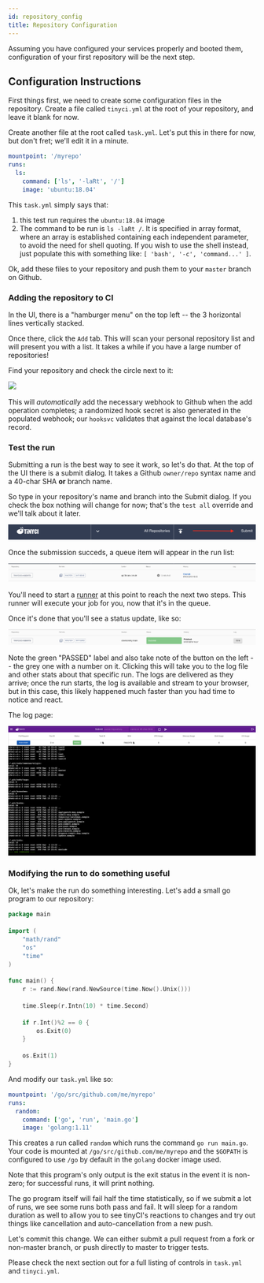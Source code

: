 ```yaml
---
id: repository_config
title: Repository Configuration
---
```


Assuming you have configured your services properly and booted them,
configuration of your first repository will be the next step.

## Configuration Instructions

First things first, we need to create some configuration files in the
repository. Create a file called `tinyci.yml` at the root of your repository,
and leave it blank for now.

Create another file at the root called `task.yml`. Let's put this in there for
now, but don't fret; we'll edit it in a minute.

```yaml
mountpoint: '/myrepo'
runs:
  ls:
    command: ['ls', '-laRt', '/']
    image: 'ubuntu:18.04'
```

This `task.yml` simply says that:

1. this test run requires the `ubuntu:18.04` image
1. The command to be run is `ls -laRt /`. It is specified in
   array format, where an array is established containing each independent
   parameter, to avoid the need for shell quoting. If you wish to use the shell
   instead, just populate this with something like: `[ 'bash', '-c', 'command...' ]`.

Ok, add these files to your repository and push them to your `master` branch on
Github.

### Adding the repository to CI

In the UI, there is a "hamburger menu" on the top left -- the 3 horizontal
lines vertically stacked.

Once there, click the `Add` tab. This will scan your personal repository list
and will present you with a list. It takes a while if you have a large number
of repositories!

Find your repository and check the circle next to it:

<img src="/img/screenshots/add.png" />

This will _automatically_ add the necessary webhook to Github when the add
operation completes; a randomized hook secret is also generated in the
populated webhook; our `hooksvc` validates that against the local database's
record.

### Test the run

Submitting a run is the best way to see it work, so let's do that. At the top
of the UI there is a submit dialog. It takes a Github `owner/repo` syntax name
and a 40-char SHA **or** branch name.

So type in your repository's name and branch into the Submit dialog. If you
check the box nothing will change for now; that's the `test all` override and
we'll talk about it later.

<img src="/img/screenshots/submit.png" />

Once the submission succeds, a queue item will appear in the run list:

<img src="/img/screenshots/run-queued.png" />

You'll need to start a [runner](runner.md) at this point to reach the next two
steps. This runner will execute your job for you, now that it's in the queue.

Once it's done that you'll see a status update, like so:

<img src="/img/screenshots/run-completed.png" />

Note the green "PASSED" label and also take note of the button on the left --
the grey one with a number on it. Clicking this will take you to the log file
and other stats about that specific run. The logs are delivered as they arrive;
once the run starts, the log is available and stream to your browser, but in
this case, this likely happened much faster than you had time to notice and
react.

The log page:

<img src="/img/screenshots/log-output.png" />

### Modifying the run to do something useful

Ok, let's make the run do something interesting. Let's add a small go program
to our repository:

```go
package main

import (
	"math/rand"
	"os"
	"time"
)

func main() {
	r := rand.New(rand.NewSource(time.Now().Unix()))

	time.Sleep(r.Intn(10) * time.Second)

	if r.Int()%2 == 0 {
		os.Exit(0)
	}

	os.Exit(1)
}
```

And modify our `task.yml` like so:

```yaml
mountpoint: '/go/src/github.com/me/myrepo'
runs:
  random:
    command: ['go', 'run', 'main.go']
    image: 'golang:1.11'
```

This creates a run called `random` which runs the command `go run main.go`.
Your code is mounted at `/go/src/github.com/me/myrepo` and the `$GOPATH` is
configured to use `/go` by default in the `golang` docker image used.

Note that this program's only output is the exit status in the event it is
non-zero; for successful runs, it will print nothing.

The go program itself will fail half the time statistically, so if we submit a
lot of runs, we see some runs both pass and fail. It will sleep for a random
duration as well to allow you to see tinyCI's reactions to changes and try out
things like cancellation and auto-cancellation from a new push.

Let's commit this change. We can either submit a pull request from a fork or
non-master branch, or push directly to master to trigger tests.

Please check the next section out for a full listing of controls in `task.yml`
and `tinyci.yml`.
